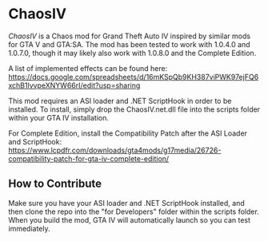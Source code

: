 # ChaosIV

*ChaosIV* is a Chaos mod for Grand Theft Auto IV inspired by similar mods for GTA V and GTA:SA.
The mod has been tested to work with 1.0.4.0 and 1.0.7.0, though it may likely also work with 1.0.8.0 and the Complete Edition. 

A list of implemented effects can be found here: https://docs.google.com/spreadsheets/d/16mKSpQb9KH387viPWK97ejFQ6xchB1lvvpeXNYW66rI/edit?usp=sharing

This mod requires an ASI loader and .NET ScriptHook in order to be installed.
To install, simply drop the ChaosIV.net.dll file into the scripts folder within your GTA IV installation.

For Complete Edition, install the Compatibility Patch after the ASI Loader and ScriptHook: https://www.lcpdfr.com/downloads/gta4mods/g17media/26726-compatibility-patch-for-gta-iv-complete-edition/

## How to Contribute
Make sure you have your ASI loader and .NET ScriptHook installed, and then clone the repo into the "for Developers" folder within the scripts folder.
When you build the mod, GTA IV will automatically launch so you can test immediately.